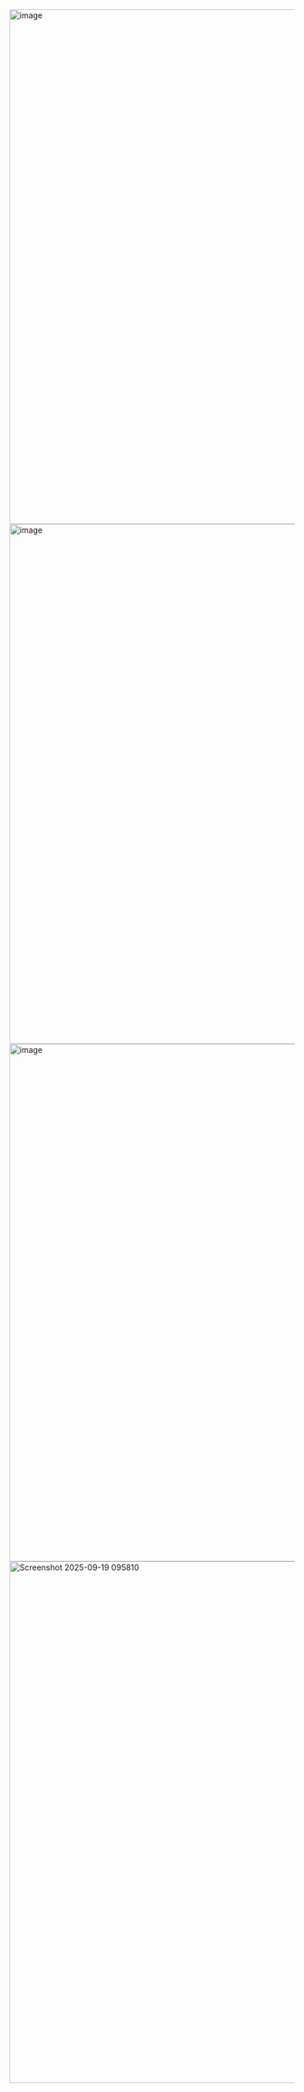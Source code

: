 <img width="1893" height="909" alt="image" src="https://github.com/user-attachments/assets/a41a82d8-5042-4f41-92fe-c462ae7cb524" />
<img width="1898" height="918" alt="image" src="https://github.com/user-attachments/assets/380e33a2-aaec-4fca-a84d-cf1c7e126199" />
<img width="1875" height="914" alt="image" src="https://github.com/user-attachments/assets/fc8e67c4-f604-42fc-94ae-e452a86194da" />
<img width="1355" height="921" alt="Screenshot 2025-09-19 095810" src="https://github.com/user-attachments/assets/fa0068d7-c43b-48af-ade7-821ca6eafad4" />
